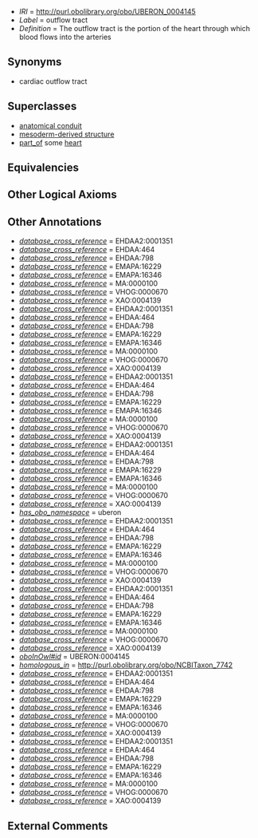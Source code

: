  * *IRI* = http://purl.obolibrary.org/obo/UBERON_0004145
 * *Label* = outflow tract
 * *Definition* = The outflow tract is the portion of the heart through which blood flows into the arteries

## Synonyms

 * cardiac outflow tract

## Superclasses

 * [anatomical conduit](../../UBERON/11/UBERON_0004111.md)
 * [mesoderm-derived structure](../../UBERON/20/UBERON_0004120.md)
 * [part_of](../../BFO/50/BFO_0000050.md) some [heart](../../UBERON/48/UBERON_0000948.md)

## Equivalencies


## Other Logical Axioms


## Other Annotations

 * *[database_cross_reference](../../ef/oboInOwl#hasDbXref.md)* = EHDAA2:0001351
 * *[database_cross_reference](../../ef/oboInOwl#hasDbXref.md)* = EHDAA:464
 * *[database_cross_reference](../../ef/oboInOwl#hasDbXref.md)* = EHDAA:798
 * *[database_cross_reference](../../ef/oboInOwl#hasDbXref.md)* = EMAPA:16229
 * *[database_cross_reference](../../ef/oboInOwl#hasDbXref.md)* = EMAPA:16346
 * *[database_cross_reference](../../ef/oboInOwl#hasDbXref.md)* = MA:0000100
 * *[database_cross_reference](../../ef/oboInOwl#hasDbXref.md)* = VHOG:0000670
 * *[database_cross_reference](../../ef/oboInOwl#hasDbXref.md)* = XAO:0004139
 * *[database_cross_reference](../../ef/oboInOwl#hasDbXref.md)* = EHDAA2:0001351
 * *[database_cross_reference](../../ef/oboInOwl#hasDbXref.md)* = EHDAA:464
 * *[database_cross_reference](../../ef/oboInOwl#hasDbXref.md)* = EHDAA:798
 * *[database_cross_reference](../../ef/oboInOwl#hasDbXref.md)* = EMAPA:16229
 * *[database_cross_reference](../../ef/oboInOwl#hasDbXref.md)* = EMAPA:16346
 * *[database_cross_reference](../../ef/oboInOwl#hasDbXref.md)* = MA:0000100
 * *[database_cross_reference](../../ef/oboInOwl#hasDbXref.md)* = VHOG:0000670
 * *[database_cross_reference](../../ef/oboInOwl#hasDbXref.md)* = XAO:0004139
 * *[database_cross_reference](../../ef/oboInOwl#hasDbXref.md)* = EHDAA2:0001351
 * *[database_cross_reference](../../ef/oboInOwl#hasDbXref.md)* = EHDAA:464
 * *[database_cross_reference](../../ef/oboInOwl#hasDbXref.md)* = EHDAA:798
 * *[database_cross_reference](../../ef/oboInOwl#hasDbXref.md)* = EMAPA:16229
 * *[database_cross_reference](../../ef/oboInOwl#hasDbXref.md)* = EMAPA:16346
 * *[database_cross_reference](../../ef/oboInOwl#hasDbXref.md)* = MA:0000100
 * *[database_cross_reference](../../ef/oboInOwl#hasDbXref.md)* = VHOG:0000670
 * *[database_cross_reference](../../ef/oboInOwl#hasDbXref.md)* = XAO:0004139
 * *[database_cross_reference](../../ef/oboInOwl#hasDbXref.md)* = EHDAA2:0001351
 * *[database_cross_reference](../../ef/oboInOwl#hasDbXref.md)* = EHDAA:464
 * *[database_cross_reference](../../ef/oboInOwl#hasDbXref.md)* = EHDAA:798
 * *[database_cross_reference](../../ef/oboInOwl#hasDbXref.md)* = EMAPA:16229
 * *[database_cross_reference](../../ef/oboInOwl#hasDbXref.md)* = EMAPA:16346
 * *[database_cross_reference](../../ef/oboInOwl#hasDbXref.md)* = MA:0000100
 * *[database_cross_reference](../../ef/oboInOwl#hasDbXref.md)* = VHOG:0000670
 * *[database_cross_reference](../../ef/oboInOwl#hasDbXref.md)* = XAO:0004139
 * *[has_obo_namespace](../../ce/oboInOwl#hasOBONamespace.md)* = uberon
 * *[database_cross_reference](../../ef/oboInOwl#hasDbXref.md)* = EHDAA2:0001351
 * *[database_cross_reference](../../ef/oboInOwl#hasDbXref.md)* = EHDAA:464
 * *[database_cross_reference](../../ef/oboInOwl#hasDbXref.md)* = EHDAA:798
 * *[database_cross_reference](../../ef/oboInOwl#hasDbXref.md)* = EMAPA:16229
 * *[database_cross_reference](../../ef/oboInOwl#hasDbXref.md)* = EMAPA:16346
 * *[database_cross_reference](../../ef/oboInOwl#hasDbXref.md)* = MA:0000100
 * *[database_cross_reference](../../ef/oboInOwl#hasDbXref.md)* = VHOG:0000670
 * *[database_cross_reference](../../ef/oboInOwl#hasDbXref.md)* = XAO:0004139
 * *[database_cross_reference](../../ef/oboInOwl#hasDbXref.md)* = EHDAA2:0001351
 * *[database_cross_reference](../../ef/oboInOwl#hasDbXref.md)* = EHDAA:464
 * *[database_cross_reference](../../ef/oboInOwl#hasDbXref.md)* = EHDAA:798
 * *[database_cross_reference](../../ef/oboInOwl#hasDbXref.md)* = EMAPA:16229
 * *[database_cross_reference](../../ef/oboInOwl#hasDbXref.md)* = EMAPA:16346
 * *[database_cross_reference](../../ef/oboInOwl#hasDbXref.md)* = MA:0000100
 * *[database_cross_reference](../../ef/oboInOwl#hasDbXref.md)* = VHOG:0000670
 * *[database_cross_reference](../../ef/oboInOwl#hasDbXref.md)* = XAO:0004139
 * *[oboInOwl#id](../../id/oboInOwl#id.md)* = UBERON:0004145
 * *[homologous_in](../../core#homologous/in/core#homologous_in.md)* = http://purl.obolibrary.org/obo/NCBITaxon_7742
 * *[database_cross_reference](../../ef/oboInOwl#hasDbXref.md)* = EHDAA2:0001351
 * *[database_cross_reference](../../ef/oboInOwl#hasDbXref.md)* = EHDAA:464
 * *[database_cross_reference](../../ef/oboInOwl#hasDbXref.md)* = EHDAA:798
 * *[database_cross_reference](../../ef/oboInOwl#hasDbXref.md)* = EMAPA:16229
 * *[database_cross_reference](../../ef/oboInOwl#hasDbXref.md)* = EMAPA:16346
 * *[database_cross_reference](../../ef/oboInOwl#hasDbXref.md)* = MA:0000100
 * *[database_cross_reference](../../ef/oboInOwl#hasDbXref.md)* = VHOG:0000670
 * *[database_cross_reference](../../ef/oboInOwl#hasDbXref.md)* = XAO:0004139
 * *[database_cross_reference](../../ef/oboInOwl#hasDbXref.md)* = EHDAA2:0001351
 * *[database_cross_reference](../../ef/oboInOwl#hasDbXref.md)* = EHDAA:464
 * *[database_cross_reference](../../ef/oboInOwl#hasDbXref.md)* = EHDAA:798
 * *[database_cross_reference](../../ef/oboInOwl#hasDbXref.md)* = EMAPA:16229
 * *[database_cross_reference](../../ef/oboInOwl#hasDbXref.md)* = EMAPA:16346
 * *[database_cross_reference](../../ef/oboInOwl#hasDbXref.md)* = MA:0000100
 * *[database_cross_reference](../../ef/oboInOwl#hasDbXref.md)* = VHOG:0000670
 * *[database_cross_reference](../../ef/oboInOwl#hasDbXref.md)* = XAO:0004139

## External Comments

